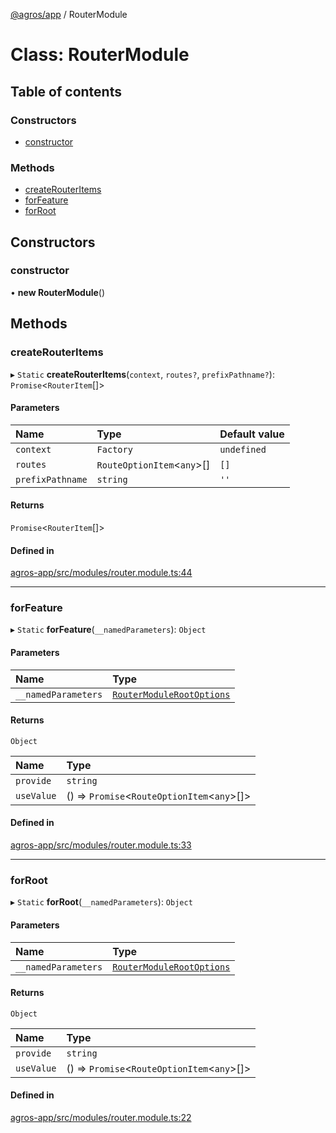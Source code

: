 [@agros/app](../index.md) / RouterModule

# Class: RouterModule

## Table of contents

### Constructors

- [constructor](RouterModule.md#constructor)

### Methods

- [createRouterItems](RouterModule.md#createrouteritems)
- [forFeature](RouterModule.md#forfeature)
- [forRoot](RouterModule.md#forroot)

## Constructors

### <a id="constructor" name="constructor"></a> constructor

• **new RouterModule**()

## Methods

### <a id="createrouteritems" name="createrouteritems"></a> createRouterItems

▸ `Static` **createRouterItems**(`context`, `routes?`, `prefixPathname?`): `Promise`<`RouterItem`[]\>

#### Parameters

| Name | Type | Default value |
| :------ | :------ | :------ |
| `context` | `Factory` | `undefined` |
| `routes` | `RouteOptionItem`<`any`\>[] | `[]` |
| `prefixPathname` | `string` | `''` |

#### Returns

`Promise`<`RouterItem`[]\>

#### Defined in

[agros-app/src/modules/router.module.ts:44](https://github.com/agrosjs/agros/blob/462a64e/packages/agros-app/src/modules/router.module.ts#L44)

___

### <a id="forfeature" name="forfeature"></a> forFeature

▸ `Static` **forFeature**(`__namedParameters`): `Object`

#### Parameters

| Name | Type |
| :------ | :------ |
| `__namedParameters` | [`RouterModuleRootOptions`](../interfaces/RouterModuleRootOptions.md) |

#### Returns

`Object`

| Name | Type |
| :------ | :------ |
| `provide` | `string` |
| `useValue` | () => `Promise`<`RouteOptionItem`<`any`\>[]\> |

#### Defined in

[agros-app/src/modules/router.module.ts:33](https://github.com/agrosjs/agros/blob/462a64e/packages/agros-app/src/modules/router.module.ts#L33)

___

### <a id="forroot" name="forroot"></a> forRoot

▸ `Static` **forRoot**(`__namedParameters`): `Object`

#### Parameters

| Name | Type |
| :------ | :------ |
| `__namedParameters` | [`RouterModuleRootOptions`](../interfaces/RouterModuleRootOptions.md) |

#### Returns

`Object`

| Name | Type |
| :------ | :------ |
| `provide` | `string` |
| `useValue` | () => `Promise`<`RouteOptionItem`<`any`\>[]\> |

#### Defined in

[agros-app/src/modules/router.module.ts:22](https://github.com/agrosjs/agros/blob/462a64e/packages/agros-app/src/modules/router.module.ts#L22)
